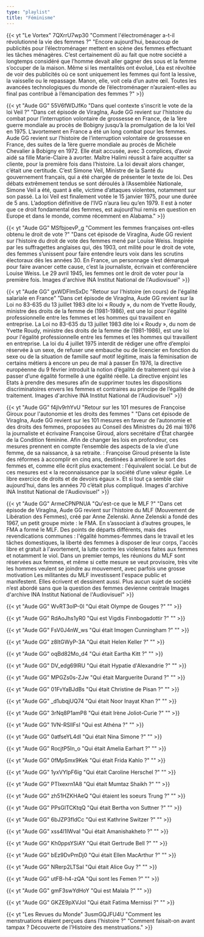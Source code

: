 ```yaml
---
type: "playlist"
title: "Féminisme"
---
```



{{< yt "Le Vortex" 7QXrrU7wp30 "Comment l'électroménager a-t-il révolutionné la vie des femmes ?" "Encore aujourd’hui, beaucoup de publicités pour l’électroménager mettent en scène des femmes effectuant les tâches ménagères. C’est certainement dû au fait que notre société a longtemps considéré que l’homme devait aller gagner des sous et la femme s’occuper de la maison. Même si les mentalités ont évolué, Léa est révoltée de voir des publicités où ce sont uniquement les femmes qui font la lessive, la vaisselle ou le repassage. Manon, elle, voit cela d’un autre œil. Toutes les avancées technologiques du monde de l’électroménager n’auraient-elles au final pas contribué à l’émancipation des femmes ?" >}}

{{< yt "Aude GG" 55V6fWDJfKo "Dans quel contexte s'inscrit le vote de la loi Veil ?" "Dans cet épisode de ViragIna, Aude GG revient sur l’histoire du combat pour l’interruption volontaire de grossesse en France, de la 1ère guerre mondiale au procès de Bobigny jusqu’à la promulgation de la loi Veil en 1975. L’avortement en France a été un long combat pour les femmes. Aude GG revient sur l’histoire de l’interruption volontaire de grossesse en France, des suites de la 1ère guerre mondiale au procès de Michèle Chevalier à Bobigny en 1972. Elle était accusée, avec 3 complices, d’avoir aidé sa fille Marie-Claire à avorter. Maître Halimi réussit à faire acquitter sa cliente, pour la première fois dans l’histoire. La loi devait alors changer, c’était une certitude. C’est Simone Veil, Ministre de la Santé du gouvernement français, qui a été chargée de présenter le texte de loi. Des débats extrêmement tendus se sont déroulés à l’Assemblée Nationale, Simone Veil a été, quant à elle, victime d’attaques violentes, notamment sur son passé. La loi Veil est finalement votée le 15 janvier 1975, pour une durée de 5 ans. L’adoption définitive de l’IVG n’aura lieu qu’en 1979. Il est à noter que ce droit fondamental des femmes, est aujourd’hui remis en question en Europe et dans le monde, comme récemment en Alabama." >}}

{{< yt "Aude GG" MSfbjoevP_g "Comment les femmes françaises ont-elles obtenu le droit de vote ?" "Dans cet épisode de ViragIna, Aude GG revient sur l’histoire du droit de vote des femmes mené par Louise Weiss. Inspirée par les suffragettes anglaises qui, dès 1903, ont milité pour le droit de vote, des femmes s’unissent pour faire entendre leurs voix dans les scrutins électoraux dès les années 30. En France, un personnage s’est démarqué pour faire avancer cette cause, c’est la journaliste, écrivain et conférencière Louise Weiss. Le 29 avril 1945, les femmes ont le droit de voter pour la première fois. Images d'archive INA Institut National de l'Audiovisuel" >}}

{{< yt "Aude GG" gxWDFlmSxDc "Retour sur l'histoire (en cours) de l'égalité salariale en France" "Dans cet épisode de ViragIna, Aude GG revient sur la Loi no 83-635 du 13 juillet 1983 dite loi « Roudy », du nom de Yvette Roudy, ministre des droits de la femme de (1981-1986), est une loi pour l'égalité professionnelle entre les femmes et les hommes qui travaillent en entreprise. La Loi no 83-635 du 13 juillet 1983 dite loi « Roudy », du nom de Yvette Roudy, ministre des droits de la femme de (1981-1986), est une loi pour l'égalité professionnelle entre les femmes et les hommes qui travaillent en entreprise. La loi du 4 juillet 1975 interdit de rédiger une offre d’emploi réservée à un sexe, de refuser une embauche ou de licencier en fonction du sexe ou de la situation de famille sauf motif légitime, mais la féminisation de certains métiers à encore un peu de mal à passer En 1976, la directive européenne du 9 février introduit la notion d’égalité de traitement qui vise à passer d’une égalité formelle à une égalité réelle. La directive enjoint les Etats à prendre des mesures afin de supprimer toutes les dispositions discriminatoires envers les femmes et contraires au principe de l’égalité de traitement. Images d'archive INA Institut National de l'Audiovisuel" >}}

{{< yt "Aude GG" f4jIv9rhYvU "Retour sur les 101 mesures de Françoise Giroux pour l'autonomie et les droits des femmes " "Dans cet épisode de ViragIna, Aude GG revient sur les 101 mesures en faveur de l’autonomie et des droits des femmes, proposées au Conseil des Ministres du 26 mai 1976 la journaliste et écrivaine Françoise Giroud, alors secrétaire d'État chargée de la Condition féminine. Afin de changer les lois en profondeur, ces mesures prennent en compte l’ensemble des aspects de la vie d’une femme, de sa naissance, à sa retraite. : Françoise Giroud présente la liste des réformes à accomplir en cinq ans, destinées à améliorer le sort des femmes et, comme elle écrit plus exactement : l'équivalent social. Le but de ces mesures est « la reconnaissance par la société d’une valeur égale. Le libre exercice de droits et de devoirs égaux ». Et si tout ça semble clair aujourd’hui, dans les années 70 c’était plus compliqué. Images d'archive INA Institut National de l'Audiovisuel" >}}

{{< yt "Aude GG" ArmeCPNPNUA "Qu'est-ce que le MLF ?" "Dans cet épisode de ViragIna, Aude GG revient sur l’histoire du MLF (Mouvement de Libération des Femmes), créé par Anne Zelenski. Anne Zelenski a fondé des 1967, un petit groupe mixte : le FMA. En s’associant à d’autres groupes, le FMA a formé le MLF. Des points de départs différents, mais des revendications communes : l'égalité hommes-femmes dans le travail et les tâches domestiques, la liberté des femmes à disposer de leur corps, l'accès libre et gratuit à l'avortement, la lutte contre les violences faites aux femmes et notamment le viol. Dans un premier temps, les réunions du MLF sont réservées aux femmes, et même si cette mesure se veut provisoire, très vite les hommes veulent se joindre au mouvement, avec parfois une grosse motivation Les militantes du MLF investissent l'espace public et manifestent. Elles écrivent et dessinent aussi. Plus aucun sujet de société n’est abordé sans que la question des femmes devienne centrale Images d'archive INA Institut National de l'Audiovisuel" >}}

{{< yt "Aude GG" WvRT3olP-0I "Qui était Olympe de Gouges ?" "" >}}

{{< yt "Aude GG" RdAoJhs1yR0 "Qui est Vigdis Finnbogadottir ?" "" >}}

{{< yt "Aude GG" FsV0J4nW_ws "Qui était Imogen Cunningham ?" "" >}}

{{< yt "Aude GG" z8ItGWyP-3A "Qui était Helen Keller ?" "" >}}

{{< yt "Aude GG" oqBd82Mo_d4 "Qui était Eartha Kitt ?" "" >}}

{{< yt "Aude GG" DV_edg69lRU "Qui était Hypatie d'Alexandrie ?" "" >}}

{{< yt "Aude GG" MPGZs0s-ZJw "Qui était Marguerite Durand ?" "" >}}

{{< yt "Aude GG" 01FvYaBJdBs "Qui était Christine de Pisan ?" "" >}}

{{< yt "Aude GG" _d1ubqjUQ74 "Qui était Noor Inayat Khan ?" "" >}}

{{< yt "Aude GG" 3rNq8P1amP8 "Qui était Irène Joliot-Curie ?" "" >}}

{{< yt "Aude GG" 1VN-RSlIFsI "Qui est Athéna ?" "" >}}

{{< yt "Aude GG" 0atfseYL4dI "Qui était Nina Simone ?" "" >}}

{{< yt "Aude GG" RocjtP5In_o "Qui était Amelia Earhart ?" "" >}}

{{< yt "Aude GG" 0fMpSmx9Kek "Qui était Frida Kahlo ?" "" >}}

{{< yt "Aude GG" 1yxVYlpF6ig "Qui était Caroline Herschel ?" "" >}}

{{< yt "Aude GG" PTIxexrn1A8 "Qui était Mumtaz Shaikh ?" "" >}}

{{< yt "Aude GG" zh51HZKHAeQ "Qui étaient les soeurs Trung ?" "" >}}

{{< yt "Aude GG" PPsGlTCKtqQ "Qui était Bertha von Suttner ?" "" >}}

{{< yt "Aude GG" 6bJZP3fIdCc "Qui est Kathrine Switzer ?" "" >}}

{{< yt "Aude GG" xss4l1IWvaI "Qui était Amanishakheto ?" "" >}}

{{< yt "Aude GG" Kh0ppsYSiAY "Qui était Gertrude Bell ?" "" >}}

{{< yt "Aude GG" bEz9DvPmDj0 "Qui était Ellen MacArthur ?" "" >}}

{{< yt "Aude GG" NRerp2LTSaI "Qui était Alice Guy ?" "" >}}

{{< yt "Aude GG" utFB-h4-zQA "Qui sont les Femen ?" "" >}}

{{< yt "Aude GG" gmF3swYdHoY "Qui est Malala ?" "" >}}

{{< yt "Aude GG" GKZE9pXVJoI "Qui était Fatima Mernissi ?" "" >}}

{{< yt "Les Revues du Monde" 3usmGQJFU4U "Comment les menstruations étaient perçues dans l'histoire ?" "Comment faisait-on avant tampax ? Découverte de l'Histoire des menstruations." >}}
